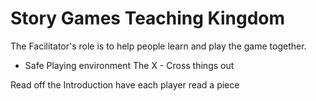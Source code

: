 # Story Games Teaching Kingdom

The Facilitator's role is to help people learn and play the game together.

- Safe Playing environment
    The X - Cross things out

Read off the Introduction have each player read a piece